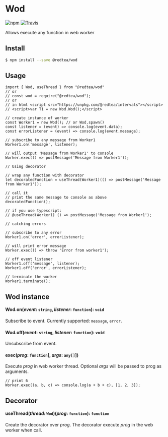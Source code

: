 # Wod

[![npm](https://img.shields.io/npm/v/@redtea/wod.svg)](https://www.npmjs.com/package/@redtea/wod)
[![Travis](https://img.shields.io/travis/org-redtea/wod.svg)](https://travis-ci.org/org-redtea/wod)

Allows execute any function in web worker

## Install
```bash
$ npm install --save @redtea/wod
```

## Usage
```JS
import { Wod, useThread } from "@redtea/wod"
// or
// const wod = require("@redtea/wod");
// or
// in html <script src="https://unpkg.com/@redtea/intervals"></script>
// <script>var T1 = new Wod.Wod();</script>

// create instance of worker
const Worker1 = new Wod(); // or Wod.spawn()
const listener = (event) => console.log(event.data);
const errorListener = (event) => console.log(event.message);

// subscribe to any message from Worker1
Worker1.on('message', listener);

// will output 'Message from Worker1' to console
Worker.exec(() => postMessage('Message from Worker1'));

// Using decorator

// wrap any function with decorator
let decoratedFunction = useThread(Worker1)(() => postMessage('Message from Worker1'));

// call it
// print the same message to console as above
decoratedFunction();

// if you use typescript:
// @useThread(Worker1) () => postMessage('Message from Worker1');

// catching errors

// subscribe to any error
Worker1.on('error', errorListener);

// will print error message
Worker.exec(() => throw 'Error from worker1');

// off event listener
Worker1.off('message', listener);
Worker1.off('error', errorListener);

// terminate the worker
Worker1.terminate();
```

## Wod instance

#### Wod.on(*event*: `string`, *listener*: `function`): `void`

Subscribe to event. Currently supported: `message`, `error`.

#### Wod.off(*event*: `string`, *listener*: `function`): `void`

Unsubscribe from event.

#### exec(*prog*: `function`[, *args*: `any[]`])

Execute *prog* in web worker thread. Optional *args* will be passed to prog as arguments.
```JS
// print 6
Worker.exec((a, b, c) => console.log(a + b + c), [1, 2, 3]);
```

## Decorator

#### useThread(*thread*: `Wod`)(*prog*: `function`): `function`

Create the decorator over *prog*. The decorator execute *prog* in the web worker when call.
